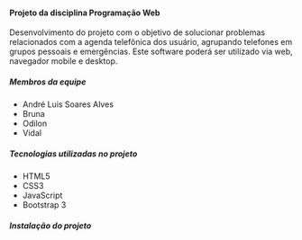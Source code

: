 #### Projeto da disciplina Programação Web

Desenvolvimento do projeto com o objetivo de solucionar problemas relacionados com a agenda telefônica dos usuário, agrupando telefones em grupos pessoais e emergências. Este software poderá ser utilizado via web, navegador mobile e desktop.

##### Membros da equipe
- André Luis Soares Alves
- Bruna
- Odilon
- Vidal

##### Tecnologias utilizadas no projeto
- HTML5
- CSS3
- JavaScript
- Bootstrap 3

##### Instalação do projeto

